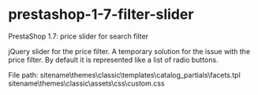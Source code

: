 # prestashop-1-7-filter-slider
PrestaShop 1.7: price slider for search filter

jQuery slider for the price filter.
A temporary solution for the issue with the price filter.
By default it is represented like a list of radio buttons.

File path:
sitename\themes\classic\templates\catalog\_partials\facets.tpl
sitename\themes\classic\assets\css\custom.css
